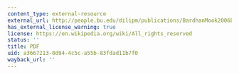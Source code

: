 ```yaml
---
content_type: external-resource
external_url: http://people.bu.edu/dilipm/publications/BardhanMook2006EcJ.pdf
has_external_license_warning: true
license: https://en.wikipedia.org/wiki/All_rights_reserved
status: ''
title: PDF
uid: a3667213-0d94-4c5c-a55b-83fdad11b7f0
wayback_url: ''
---
```

